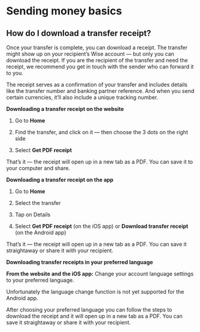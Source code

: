 # Sending money basics  
## How do I download a transfer receipt?  
Once your transfer is complete, you can download a receipt. The transfer might show up on your recipient’s Wise account — but only you can download the receipt. If you are the recipient of the transfer and need the receipt, we recommend you get in touch with the sender who can forward it to you. 

The receipt serves as a confirmation of your transfer and includes details like the transfer number and banking partner reference. And when you send certain currencies, it’ll also include a unique tracking number.

 **Downloading a transfer receipt on the website**

  1. Go to **Home**

  2. Find the transfer, and click on it — then choose the 3 dots on the right side

  3. Select **Get PDF receipt**




That’s it — the receipt will open up in a new tab as a PDF. You can save it to your computer and share.

 **Downloading a transfer receipt on the app**

  1. Go to **Home**

  2. Select the transfer 

  3. Tap on Details

  4. Select **Get PDF receipt** (on the iOS app) or **Download transfer receipt** (on the Android app)




That’s it — the receipt will open up in a new tab as a PDF. You can save it straightaway or share it with your recipient.

 **Downloading transfer receipts in your preferred language**

 **From the website and the iOS app:** Change your account language settings to your preferred language.

Unfortunately the language change function is not yet supported for the Android app.

After choosing your preferred language you can follow the steps to download the receipt and it will open up in a new tab as a PDF. You can save it straightaway or share it with your recipient.